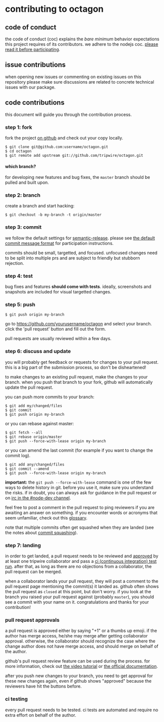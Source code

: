 # contributing to octagon

## code of conduct

the code of conduct (coc) explains the *bare minimum* behavior
expectations this project requires of its contributors.  we adhere to the nodejs coc.
[please read it before participating](https://github.com/nodejs/node/blob/master/code_of_conduct.md).

## issue contributions

when opening new issues or commenting on existing issues on this repository
please make sure discussions are related to concrete technical issues with our package.

## code contributions

this document will guide you through the contribution process.

### step 1: fork

fork the project [on github](https://github.com/tripwire/octagon) and check out your
copy locally.

```text
$ git clone git@github.com:username/octagon.git
$ cd octagon
$ git remote add upstream git://github.com/tripwire/octagon.git
```

#### which branch?

for developing new features and bug fixes, the `master` branch should be pulled
and built upon.

### step 2: branch

create a branch and start hacking:

```text
$ git checkout -b my-branch -t origin/master
```

### step 3: commit

we follow the default settings for [semantic-release](https://github.com/semantic-release/semantic-release).  please see [the default commit message format](https://github.com/semantic-release/semantic-release#default-commit-message-format) for participation instructions.

commits should be small, targetted, and focused.  unfocused changes need to be split into multiple prs and are subject to friendly but stubborn rejection.

### step 4: test

bug fixes and features **should come with tests**.  ideally, screenshots and snapshots are included for visual targetted changes.

### step 5: push

```text
$ git push origin my-branch
```

go to https://github.com/yourusername/octagon and select your branch.
click the 'pull request' button and fill out the form.

pull requests are usually reviewed within a few days.

### step 6: discuss and update

you will probably get feedback or requests for changes to your pull request.
this is a big part of the submission process, so don't be disheartened!

to make changes to an existing pull request, make the changes to your branch.
when you push that branch to your fork, github will automatically update the
pull request.

you can push more commits to your branch:

```text
$ git add my/changed/files
$ git commit
$ git push origin my-branch
```

or you can rebase against master:

```text
$ git fetch --all
$ git rebase origin/master
$ git push --force-with-lease origin my-branch
```

or you can amend the last commit (for example if you want to change the commit
log).

```text
$ git add any/changed/files
$ git commit --amend
$ git push --force-with-lease origin my-branch
```

**important:** the `git push --force-with-lease` command is one of the few ways
to delete history in git. before you use it, make sure you understand the risks.
if in doubt, you can always ask for guidance in the pull request or on
[irc in the #node-dev channel](https://webchat.freenode.net?channels=node-dev&uio=d4).

feel free to post a comment in the pull request to ping reviewers if you are
awaiting an answer on something. if you encounter words or acronyms that
seem unfamiliar, check out this
[glossary](https://sites.google.com/a/chromium.org/dev/glossary).

note that multiple commits often get squashed when they are landed (see the
notes about [commit squashing](#commit-squashing)).

### step 7: landing

in order to get landed, a pull request needs to be reviewed and
[approved](#getting-approvals-for-your-pull-request) by
at least one tripwire collaborator and pass a
[ci (continuous integration) test run](#ci-testing).
after that, as long as there are no objections
from a collaborator, the pull request can be merged.

when a collaborator lands your pull request, they will post
a comment to the pull request page mentioning the commit(s) it
landed as. github often shows the pull request as `closed` at this
point, but don't worry. if you look at the branch you raised your
pull request against (probably `master`), you should see a commit with
your name on it. congratulations and thanks for your contribution!


### pull request approvals

a pull request is approved either by saying "+1" or a thumbs up emoji.  if the author
has merge access, he/she may merge after getting collaborator approval.  otherwise,
the collaborator should recognize the case where the change author does not have
merge access, and should merge on behalf of the author.

github's pull request review feature can be used during the process.
for more information, check out
[the video tutorial](https://www.youtube.com/watch?v=hw0rpajqm4g)
or [the official documentation](https://help.github.com/articles/reviewing-changes-in-pull-requests/).

after you push new changes to your branch, you need to get
approval for these new changes again, even if github shows "approved"
because the reviewers have hit the buttons before.

### ci testing

every pull request needs to be tested.  ci tests are automated and require no extra
effort on behalf of the author.
